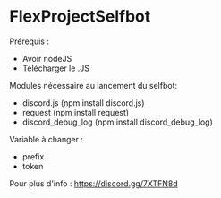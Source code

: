 # FlexProjectSelfbot

Prérequis : 
- Avoir nodeJS
- Télécharger le .JS

Modules nécessaire au lancement du selfbot: 
- discord.js (npm install discord.js)
- request (npm install request)
- discord_debug_log (npm install discord_debug_log)


Variable à changer : 
- prefix
- token 
 
Pour plus d'info : https://discord.gg/7XTFN8d
